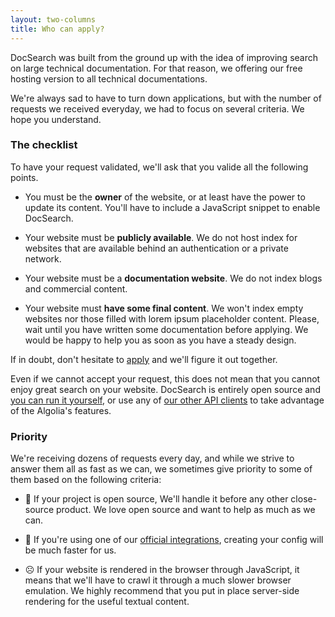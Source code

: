 ```yaml
---
layout: two-columns
title: Who can apply?
---
```


DocSearch was built from the ground up with the idea of improving search on
large technical documentation. For that reason, we offering our free hosting
version to all technical documentations.

We're always sad to have to turn down applications, but with the number of
requests we received everyday, we had to focus on several criteria. We hope you
understand.

### The checklist

To have your request validated, we'll ask that you valide all the following
points.

- You must be the **owner** of the website, or at least have the power to update
  its content. You'll have to include a JavaScript snippet to enable DocSearch.

- Your website must be **publicly available**. We do not host index for websites
  that are available behind an authentication or a private network.

- Your website must be a **documentation website**. We do not index blogs and
  commercial content.

- Your website must **have some final content**. We won't index empty websites
  nor those filled with lorem ipsum placeholder content. Please, wait until you
  have written some documentation before applying. We would be happy to help you
  as soon as you have a steady design.

If in doubt, don't hesitate to [apply][1] and we'll figure it out together.

Even if we cannot accept your request, this does not mean that you cannot enjoy
great search on your website. DocSearch is entirely open source and [you can run
it yourself][2], or use any of [our other API clients][3] to take advantage of
the Algolia's features.

### Priority

We're receiving dozens of requests every day, and while we strive to answer them
all as fast as we can, we sometimes give priority to some of them based on the
following criteria:

- 🙂 If your project is open source, We'll handle it before any other
  close-source product. We love open source and want to help as much as we can.

- 🙂 If you're using one of our [official integrations][4], creating your config
  will be much faster for us.

- ☹️ If your website is rendered in the browser through JavaScript, it means
  that we'll have to crawl it through a much slower browser emulation. We highly
  recommend that you put in place server-side rendering for the useful textual
  content.

[1]: ./apply.html
[2]: ./run-your-own.html
[3]: https://www.algolia.com/doc/api-reference/
[4]: ./integrations.html
